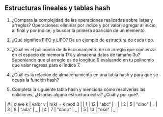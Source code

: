 ## Estructuras lineales y tablas hash

1. ¿Compara la complejidad de las operaciones realizadas sobre listas y arreglos? Operaciones: eliminar por índice y por valor; agregar al inicio, al final y por índice; y buscar la primera aparición de un elemento.

2. ¿Qué significa FIFO y LIFO? Da un ejemplo de estructura de cada tipo.

3. ¿Cuál es el polinomio de direccionamiento de un arreglo que comienza en el espacio de memoria 17k y almacena datos de tamaño 3u? Suponiendo que el arreglo es de longitud 9 evaluando en tu polinomio que valor regresa para el índice 7.

4. ¿Cuál es la relación de almacenamiento en una tabla hash y para que se ocupa la función hash?

5. Completa la siguiente tabla hash y menciona cómo resolverías las coliciones, ¿Usarias alguna estructura extra? ¿Cuál y por qué?.

| # | clave k | valor v | h(k) = k mod 3 |
| 1 | 12 | "abc" | _ |
| 2 | 5 | "dino" | _ |
| 3 | 9 | "ada" | _ |
| 4 | 7 | "dado" | _ |
| 5 | 10 | "oso" | _ |
